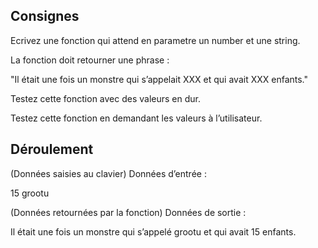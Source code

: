 ## Consignes

Ecrivez une fonction qui attend en parametre un number et une string.

La fonction doit retourner une phrase :

"Il était une fois un monstre qui s’appelait XXX et qui avait XXX enfants."

Testez cette fonction avec des valeurs en dur.

Testez cette fonction en demandant les valeurs à l’utilisateur.

## Déroulement
(Données saisies au clavier) Données d’entrée :

15 grootu

(Données retournées par la fonction) Données de sortie :

Il était une fois un monstre qui s’appelé grootu et qui avait 15 enfants.
